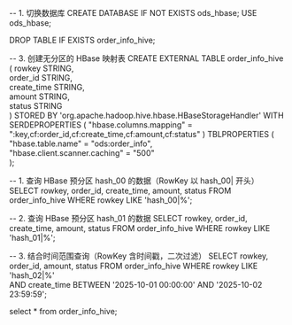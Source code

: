 -- 1. 切换数据库
CREATE DATABASE IF NOT EXISTS ods_hbase;
USE ods_hbase;


DROP TABLE IF EXISTS order_info_hive;

-- 3. 创建无分区的 HBase 映射表
CREATE EXTERNAL TABLE order_info_hive (
rowkey STRING,        
order_id STRING,      
create_time STRING,   
amount STRING,        
status STRING         
)
STORED BY 'org.apache.hadoop.hive.hbase.HBaseStorageHandler'
WITH SERDEPROPERTIES (
"hbase.columns.mapping" = ":key,cf:order_id,cf:create_time,cf:amount,cf:status"
)
TBLPROPERTIES (
"hbase.table.name" = "ods:order_info",  
"hbase.client.scanner.caching" = "500"  
);


-- 1. 查询 HBase 预分区 hash_00 的数据（RowKey 以 hash_00| 开头）
SELECT rowkey, order_id, create_time, amount, status
FROM order_info_hive
WHERE rowkey LIKE 'hash_00|%'; 

-- 2. 查询 HBase 预分区 hash_01 的数据
SELECT rowkey, order_id, create_time, amount, status
FROM order_info_hive
WHERE rowkey LIKE 'hash_01|%';

-- 3. 结合时间范围查询（RowKey 含时间戳，二次过滤）
SELECT rowkey, order_id, amount, status
FROM order_info_hive
WHERE rowkey LIKE 'hash_02|%'  
AND create_time BETWEEN '2025-10-01 00:00:00' AND '2025-10-02 23:59:59';



select *
from order_info_hive;